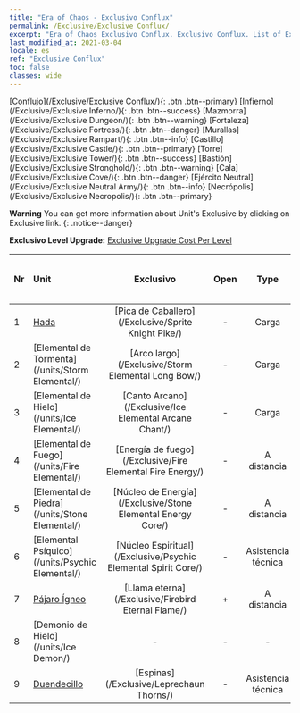 ```yaml
---
title: "Era of Chaos - Exclusivo Conflux"
permalink: /Exclusive/Exclusive Conflux/
excerpt: "Era of Chaos Exclusivo Conflux. Exclusivo Conflux. List of Exclusivo Conflux in Era of Chaos"
last_modified_at: 2021-03-04
locale: es
ref: "Exclusive Conflux"
toc: false
classes: wide
---
```

 [Conflujo](/Exclusive/Exclusive Conflux/){: .btn .btn--primary} [Infierno](/Exclusive/Exclusive Inferno/){: .btn .btn--success} [Mazmorra](/Exclusive/Exclusive Dungeon/){: .btn .btn--warning} [Fortaleza](/Exclusive/Exclusive Fortress/){: .btn .btn--danger} [Murallas](/Exclusive/Exclusive Rampart/){: .btn .btn--info} [Castillo](/Exclusive/Exclusive Castle/){: .btn .btn--primary} [Torre](/Exclusive/Exclusive Tower/){: .btn .btn--success} [Bastión](/Exclusive/Exclusive Stronghold/){: .btn .btn--warning} [Cala](/Exclusive/Exclusive Cove/){: .btn .btn--danger} [Ejército Neutral](/Exclusive/Exclusive Neutral Army/){: .btn .btn--info} [Necrópolis](/Exclusive/Exclusive Necropolis/){: .btn .btn--primary} 

**Warning** You can get more information about Unit's Exclusive by clicking on Exclusive link. 
{: .notice--danger}

 **Exclusivo Level Upgrade:** [Exclusive Upgrade Cost Per Level](/Exclusive/ExclusiveUpgradeCostPerLevel/)

  | Nr |         Unit        | Exclusivo | Open  |    Type   |  Item to Rank UP      |  Skin   |
  |:---|:--------------------|:-------------:|:-----:|:---------:|:---------------------:|:-------:|
  | 1  | [Hada](/units/Sprite/) | [Pica de Caballero](/Exclusive/Sprite Knight Pike/) | - | Carga | - | - |
  | 2  | [Elemental de Tormenta](/units/Storm Elemental/) | [Arco largo](/Exclusive/Storm Elemental Long Bow/) | - | Carga | - | - |
  | 3  | [Elemental de Hielo](/units/Ice Elemental/) | [Canto Arcano](/Exclusive/Ice Elemental Arcane Chant/) | - | Carga | - | - |
  | 4  | [Elemental de Fuego](/units/Fire Elemental/) | [Energía de fuego](/Exclusive/Fire Elemental Fire Energy/) | - | A distancia | - | - |
  | 5  | [Elemental de Piedra](/units/Stone Elemental/) | [Núcleo de Energía](/Exclusive/Stone Elemental Energy Core/) | - | A distancia | - | - |
  | 6  | [Elemental Psíquico](/units/Psychic Elemental/) | [Núcleo Espiritual](/Exclusive/Psychic Elemental Spirit Core/) | - | Asistencia técnica | - | - |
  | 7  | [Pájaro Ígneo](/units/Firebird/) | [Llama eterna](/Exclusive/Firebird Eternal Flame/) | + | A distancia | - | - |
  | 8  | [Demonio de Hielo](/units/Ice Demon/) | - | - | - | none | none |
  | 9  | [Duendecillo](/units/Leprechaun/) | [Espinas](/Exclusive/Leprechaun Thorns/) | - | Asistencia técnica | - | - |
